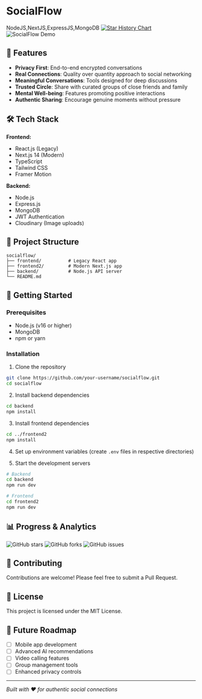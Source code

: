 # SocialFlow
NodeJS,NextJS,ExpressJS,MongoDB
[![Star History Chart](https://api.star-history.com/svg?repos=your-username/socialflow&type=Date)](https://star-history.com/#your-username/socialflow&Date)
![SocialFlow Demo](https://media.giphy.com/media/3o7abKhOpu0NwenH3O/giphy.gif)

## 🚀 Features

- **Privacy First**: End-to-end encrypted conversations
- **Real Connections**: Quality over quantity approach to social networking
- **Meaningful Conversations**: Tools designed for deep discussions
- **Trusted Circle**: Share with curated groups of close friends and family
- **Mental Well-being**: Features promoting positive interactions
- **Authentic Sharing**: Encourage genuine moments without pressure

## 🛠️ Tech Stack

**Frontend:**
- React.js (Legacy)
- Next.js 14 (Modern)
- TypeScript
- Tailwind CSS
- Framer Motion

**Backend:**
- Node.js
- Express.js
- MongoDB
- JWT Authentication
- Cloudinary (Image uploads)

## 📁 Project Structure

```
socialflow/
├── frontend/          # Legacy React app
├── frontend2/         # Modern Next.js app
├── backend/           # Node.js API server
└── README.md
```

## 🚀 Getting Started

### Prerequisites
- Node.js (v16 or higher)
- MongoDB
- npm or yarn

### Installation

1. Clone the repository
```bash
git clone https://github.com/your-username/socialflow.git
cd socialflow
```

2. Install backend dependencies
```bash
cd backend
npm install
```

3. Install frontend dependencies
```bash
cd ../frontend2
npm install
```

4. Set up environment variables (create `.env` files in respective directories)

5. Start the development servers
```bash
# Backend
cd backend
npm run dev

# Frontend
cd frontend2
npm run dev
```

## 📊 Progress & Analytics

![GitHub stars](https://img.shields.io/github/stars/your-username/socialflow?style=social)
![GitHub forks](https://img.shields.io/github/forks/your-username/socialflow?style=social)
![GitHub issues](https://img.shields.io/github/issues/your-username/socialflow)

## 🤝 Contributing

Contributions are welcome! Please feel free to submit a Pull Request.

## 📄 License

This project is licensed under the MIT License.

## 🎯 Future Roadmap

- [ ] Mobile app development
- [ ] Advanced AI recommendations
- [ ] Video calling features
- [ ] Group management tools
- [ ] Enhanced privacy controls

---

*Built with ❤️ for authentic social connections*
